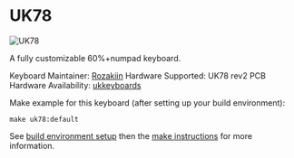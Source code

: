 # UK78

![UK78](https://imgur.com/6pUQkKP.jpg)

A fully customizable 60%+numpad keyboard.

Keyboard Maintainer: [Rozakiin](https://github.com/rozakiin)
Hardware Supported: UK78 rev2 PCB
Hardware Availability: [ukkeyboards](http://ukkeyboards.bigcartel.com/)

Make example for this keyboard (after setting up your build environment):

    make uk78:default

See [build environment setup](https://docs.qmk.fm/build_environment_setup.html) then the [make instructions](https://docs.qmk.fm/make_instructions.html) for more information.
